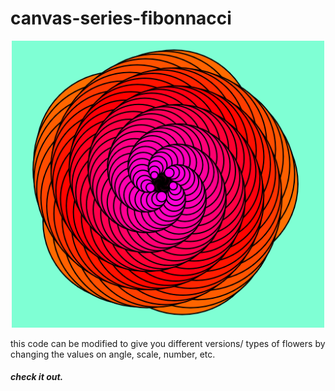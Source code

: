 # canvas-series-fibonnacci
<p align="center">
  <img src="https://github.com/Levi-Chinecherem/canvas-series-fibonnacci/blob/master/preview.PNG" width="500">
</p>
this code can be modified to give you different versions/ types of flowers by changing the values on
angle, scale, number, etc.

##### check it out.
